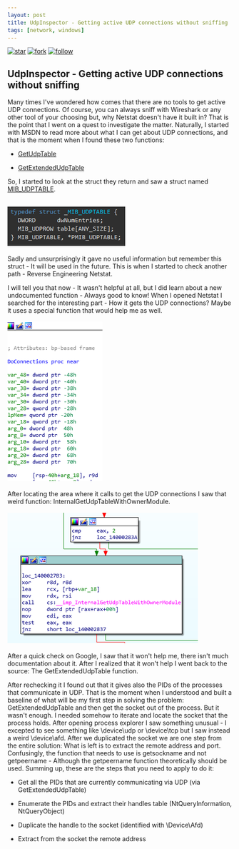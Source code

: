 ```yaml
---
layout: post
title: UdpInspector - Getting active UDP connections without sniffing
tags: [network, windows]
---
```


[![star](https://img.shields.io/badge/star-100000?style=for-the-badge&logo=Github&logoColor=white)](https://github.com/Idov31/UdpInspector) [![fork](https://img.shields.io/badge/fork-100000?style=for-the-badge&logo=Github&logoColor=white)](https://github.com/Idov31/UdpInspector/fork) [![follow](https://img.shields.io/badge/follow-100000?style=for-the-badge&logo=Github&logoColor=white)](https://github.com/Idov31)

## UdpInspector - Getting active UDP connections without sniffing

Many times I've wondered how comes that there are no tools to get active UDP connections.
Of course, you can always sniff with Wireshark or any other tool of your choosing but, why Netstat
doesn't have it built in? That is the point that I went on a quest to investigate the matter.
Naturally, I started with MSDN to read more about what I can get about UDP connections, and that is the moment when I found these
two functions:

- [GetUdpTable](https://docs.microsoft.com/en-us/windows/win32/api/iphlpapi/nf-iphlpapi-getudptable)

- [GetExtendedUdpTable](https://docs.microsoft.com/en-us/windows/win32/api/iphlpapi/nf-iphlpapi-getextendedudptable)

So, I started to look at the struct they return and saw a struct named [MIB_UDPTABLE](https://docs.microsoft.com/en-us/windows/win32/api/udpmib/ns-udpmib-mib_udptable).<br /><br />

<img src="../assets/img/list-udp-connections/udptable.png" alt="udptable" class="center" /><br /><br />
Sadly and unsurprisingly it gave no useful information but remember this struct - It will be used in the future. This is when I started to check another
path - Reverse Engineering Netstat.

I will tell you that now - It wasn't helpful at all, but I did learn about a new undocumented function - Always good to know!
When I opened Netstat I searched for the interesting part - How it gets the UDP connections? Maybe it uses a special function that would help me as well.<br /><br />
<img src="../assets/img/list-udp-connections/netstat1.png" alt="netstatudpfunction" class="center" /><br /><br />
After locating the area where it calls to get the UDP connections I saw that weird function: InternalGetUdpTableWithOwnerModule.<br /><br />
<img src="../assets/img/list-udp-connections/netstat2.png" alt="InternalGetUdpTableWithOwnerModule" class="center" /><br /><br />
After a quick check on Google, I saw that it won't help me, there isn't much documentation about it. After I realized that it won't help I went back to the source: The GetExtendedUdpTable function.

After rechecking it I found out that it gives also the PIDs of the processes that communicate in UDP. That is the moment when I understood and built a baseline of
what will be my first step in solving the problem: GetExtendedUdpTable and then get the socket out of the process. But it wasn't enough. 
I needed somehow to iterate and locate the socket that the process holds. After opening process explorer I saw something unusual - I excepted to see something
like \device\udp or \device\tcp but I saw instead a weird \device\afd.
After we duplicated the socket we are one step from the entire solution: What is left is to extract the remote address and port.
Confusingly, the function that needs to use is getsockname and not getpeername - Although the getpeername function theoretically should be used.
Summing up, these are the steps that you need to apply to do it:

- Get all the PIDs that are currently communicating via UDP (via GetExtendedUdpTable)

- Enumerate the PIDs and extract their handles table (NtQueryInformation, NtQueryObject)

- Duplicate the handle to the socket (identified with \Device\Afd)

- Extract from the socket the remote address
